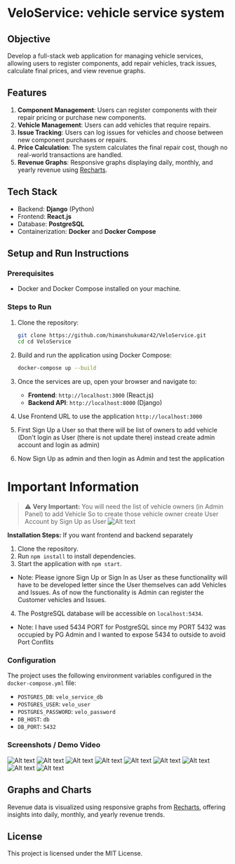 # VeloService: vehicle service system

## Objective
Develop a full-stack web application for managing vehicle services, allowing users to register components, add repair vehicles, track issues, calculate final prices, and view revenue graphs.

## Features
1. **Component Management**: Users can register components with their repair pricing or purchase new components.
2. **Vehicle Management**: Users can add vehicles that require repairs.
3. **Issue Tracking**: Users can log issues for vehicles and choose between new component purchases or repairs.
4. **Price Calculation**: The system calculates the final repair cost, though no real-world transactions are handled.
5. **Revenue Graphs**: Responsive graphs displaying daily, monthly, and yearly revenue using [Recharts](https://recharts.org/en-US/).


## Tech Stack
- Backend: **Django** (Python)
- Frontend: **React.js**
- Database: **PostgreSQL**
- Containerization: **Docker** and **Docker Compose**

## Setup and Run Instructions

### Prerequisites
- Docker and Docker Compose installed on your machine.

### Steps to Run

1. Clone the repository:
    ```bash
    git clone https://github.com/himanshukumar42/VeloService.git
    cd cd VeloService
    ```

2. Build and run the application using Docker Compose:
    ```bash
    docker-compose up --build
    ```

3. Once the services are up, open your browser and navigate to:
    - **Frontend**: `http://localhost:3000` (React.js)
    - **Backend API**: `http://localhost:8000` (Django)


4. Use Frontend URL to use the application ```http://localhost:3000```

5. First Sign Up a User so that there will be list of owners to add vehicle (Don't login as User (there is not update there) instead create admin account and login as admin)

6. Now Sign Up as admin and then login as Admin and test the application
# Important Information

> ⚠️ **Very Important:** You will need the list of vehicle owners (in Admin Panel) to add Vehicle So to create those vehicle owner create User Account by Sign Up as User
![Alt text](./screenshots/User_Signup.png)
> 
**Installation Steps:**
If you want frontend and backend separately
1. Clone the repository.
2. Run `npm install` to install dependencies.
3. Start the application with `npm start`.

- Note: Please ignore Sign Up or Sign In as User as these functionality will have to be developed letter since the User 
themselves can add Vehicles and Issues. As of now the functionality is Admin can register the Customer vehicles and Issues.

4. The PostgreSQL database will be accessible on `localhost:5434`. 
- Note: I have used 5434 PORT for PostgreSQL since my PORT 5432 was occupied by PG Admin and I wanted to expose 5434 to outside to avoid Port Conflits

### Configuration
The project uses the following environment variables configured in the `docker-compose.yml` file:
- `POSTGRES_DB`: `velo_service_db`
- `POSTGRES_USER`: `velo_user`
- `POSTGRES_PASSWORD`: `velo_password`
- `DB_HOST`: `db`
- `DB_PORT`: `5432`

### Screenshots / Demo Video
![Alt text](./screenshots/Admin_Sign_Up.png)
![Alt text](./screenshots/Admin_Login.png)
![Alt text](./screenshots/Admin_Dashboard.png)
![Alt text](./screenshots/Components.png)
![Alt text](./screenshots/Vehicles.png)
![Alt text](./screenshots/Vehicle_Issues.png)
![Alt text](./screenshots/Services.png)
![Alt text](./screenshots/Invoices.png)
![Alt text](./screenshots/Invoice_Paid.png)

## Graphs and Charts
Revenue data is visualized using responsive graphs from [Recharts](https://recharts.org/en-US/), offering insights into daily, monthly, and yearly revenue trends.


## License
This project is licensed under the MIT License.
